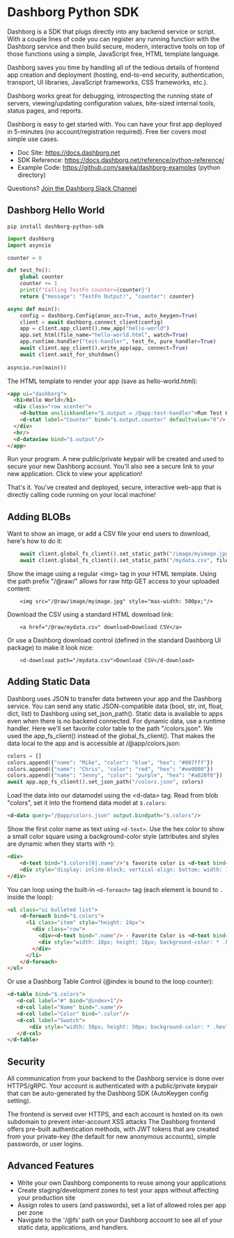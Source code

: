 # Dashborg Python SDK

Dashborg is a SDK that plugs directly into any backend service or script.  With a couple lines of code you can register any running function with the Dashborg service and then build secure, modern, interactive tools on top of those functions using a simple, JavaScript free, HTML template language.

Dashborg saves you time by handling all of the tedious details of frontend app creation and deployment (hosting, end-to-end security, authentication, transport, UI libraries, JavaScript frameworks, CSS frameworks, etc.).

Dashborg works great for debugging, introspecting the running state of servers, viewing/updating configuration values, bite-sized internal tools, status pages, and reports.

Dashborg is easy to get started with.  You can have your first app deployed in 5-minutes (no account/registration required).  Free tier covers most simple use cases.

* Doc Site: https://docs.dashborg.net
* SDK Reference: https://docs.dashborg.net/reference/python-reference/
* Example Code: https://github.com/sawka/dashborg-examples (python directory)

Questions? [Join the Dashborg Slack Channel](https://join.slack.com/t/dashborgworkspace/shared_invite/zt-uphltkhj-r6C62szzoYz7_IIsoJ8WPg)


## Dashborg Hello World

```
pip install dashborg-python-sdk
```

```Python
import dashborg
import asyncio

counter = 0

def test_fn():
    global counter
    counter += 1
    print(f"Calling TestFn counter={counter}")
    return {"message": "TestFn Output!", "counter": counter}

async def main():
    config = dashborg.Config(anon_acc=True, auto_keygen=True)
    client = await dashborg.connect_client(config)
    app = client.app_client().new_app("hello-world")
    app.set_html(file_name="hello-world.html", watch=True)
    app.runtime.handler("test-handler", test_fn, pure_handler=True)
    await client.app_client().write_app(app, connect=True)
    await client.wait_for_shutdown()
    
asyncio.run(main())

```

The HTML template to render your app (save as hello-world.html):
```HTML
<app ui="dashborg">
  <h1>Hello World</h1>
  <div class="row xcenter">
    <d-button onclickhandler="$.output = /@app:test-handler">Run Test Handler</d-button>
    <d-stat label="Counter" bind="$.output.counter" defaultvalue="0"/>
  </div>
  <hr/>
  <d-dataview bind="$.output"/>
</app>
```

Run your program.  A new public/private keypair will be created and used to secure your new Dashborg account.  You'll also see a secure link to your new application.  Click to view your application!

That's it.  You've created and deployed, secure, interactive web-app that is directly calling code running on your local machine!

## Adding BLOBs

Want to show an image, or add a CSV file your end users to download, here's how to do it:
```Python
    await client.global_fs_client().set_static_path("/image/myimage.jpg", file_name="./path-to-image.jpg", fileopts=dashborg.FileOpts(mimetype="image/jpeg"))
    await client.global_fs_client().set_static_path("/mydata.csv", file_name="./path-to-csv.csv", fileopts=dashborg.FileOpts(mimetype="text/csv"))
```

Show the image using a regular &lt;img&gt; tag in your HTML template.  Using the path prefix "/@raw/"
allows for raw http GET access to your uploaded content:
```
    <img src="/@raw/image/myimage.jpg" style="max-width: 500px;"/>
```

Download the CSV using a standard HTML download link:
```
    <a href="/@raw/mydata.csv" download>Download CSV</a>
```

Or use a Dashborg download control (defined in the standard Dashborg UI package) to make it look nice:
```
    <d-download path="/mydata.csv">Download CSV</d-download>
```

## Adding Static Data

Dashborg uses JSON to transfer data between your app and the Dashborg
service.  You can send any static JSON-compatible data (bool, str,
int, float, dict, list) to Dashborg using set\_json\_path().  Static
data is available to apps even when there is no backend connected.
For dynamic data, use a runtime handler.  Here we'll set favorite
color table to the path "/colors.json".  We used the app\_fs\_client()
instead of the global\_fs\_client().  That makes the data local to the
app and is accessible at /@app/colors.json:

```Python
colors = []
colors.append({"name": "Mike", "color": "blue", "hex": "#007fff"})
colors.append({"name": "Chris", "color": "red", "hex": "#ee0000"})
colors.append({"name": "Jenny", "color": "purple", "hex": "#a020f0"})
await app.app_fs_client().set_json_path("/colors.json", colors)

```

Load the data into our datamodel using the &lt;d-data&gt; tag.  Read from blob "colors", set it into the 
frontend data model at ```$.colors```:
```html
<d-data query="/@app/colors.json" output.bindpath="$.colors"/>
```

Show the first color name as text using ```<d-text>```.  Use the hex color to show a
small color square using a background-color style (attributes and styles are dynamic when they starts with ```*```):
```html
<div>
    <d-text bind="$.colors[0].name"/>'s favorite color is <d-text bind="$.colors[0].color"/>:
    <div style="display: inline-block; vertical-align: bottom; width: 18px; height: 18px; background-color: *$.colors[0].hex"/>
</div>
```

You can loop using the built-in ```<d-foreach>``` tag (each element is bound to ```.``` inside the loop):
```html
<ul class="ui bulleted list">
    <d-foreach bind="$.colors">
      <li class="item" style="height: 24px">
        <div class="row">
          <div><d-text bind=".name"/> - Favorite Color is <d-text bind=".color"/></div>
          <div style="width: 18px; height: 18px; background-color: * .hex"/>
        </div>
      </li>
    </d-foreach>
</ul>
```

Or use a Dashborg Table Control (@index is bound to the loop counter):
```html
<d-table bind="$.colors">
   <d-col label="#" bind="@index+1"/>
   <d-col label="Name" bind=".name"/>
   <d-col label="Color" bind=".color"/>
   <d-col label="Swatch">
       <div style="width: 50px; height: 50px; background-color: * .hex"/>
   </d-col>
</d-table>
```

## Security

All communication from your backend to the Dashborg service is done over HTTPS/gRPC.  Your account is authenticated
with a public/private keypair that can be auto-generated by the Dashborg SDK (AutoKeygen config setting).

The frontend is served over HTTPS, and each account is hosted on its own subdomain to prevent inter-account XSS attacks 
The Dashborg frontend offers pre-built authentication methods, with JWT tokens that are
created from your private-key (the default for new anonymous accounts), simple passwords, or user logins.

## Advanced Features

* Write your own Dashborg components to reuse among your applications
* Create staging/development zones to test your apps without affecting your production site
* Assign roles to users (and passwords), set a list of allowed roles per app per zone
* Navigate to the '/@fs' path on your Dashborg account to see all of your static data, applications, and handlers.


